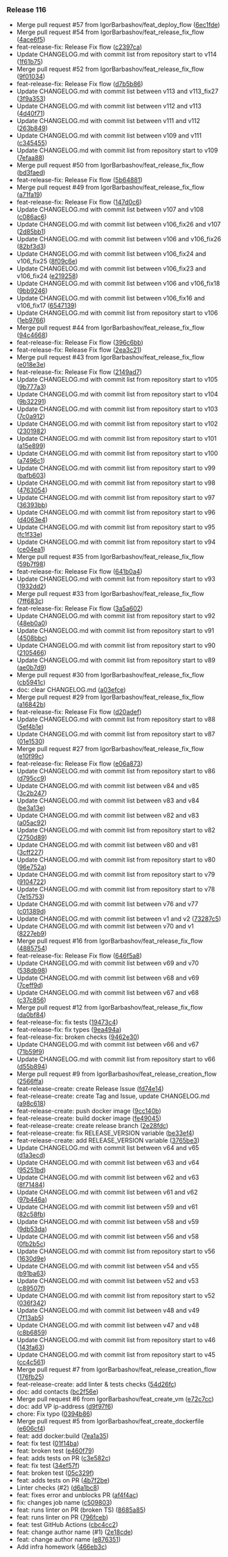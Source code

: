 ### Release 116

* Merge pull request #57 from IgorBarbashov/feat_deploy_flow ([6ec1fde](https://github.com/IgorBarbashov/shri-infra-homework/commit/6ec1fdeaf2c9f76cbf33e67bd6dd2baa6893959e))
* Merge pull request #54 from IgorBarbashov/feat_release_fix_flow ([4ace6f5](https://github.com/IgorBarbashov/shri-infra-homework/commit/4ace6f509c7fc669a50ca177b6f8c02e50a08c1c))
* feat-release-fix: Release Fix flow ([c2397ca](https://github.com/IgorBarbashov/shri-infra-homework/commit/c2397cad33865b9346849aa6fd9e6b5e303bc4fa))
* Update CHANGELOG.md with commit list from repository start to v114 ([1f61b75](https://github.com/IgorBarbashov/shri-infra-homework/commit/1f61b75770e98c4b1da93d7eb7d88a93a53a23de))
* Merge pull request #52 from IgorBarbashov/feat_release_fix_flow ([9f01034](https://github.com/IgorBarbashov/shri-infra-homework/commit/9f010341beddfa41895d361db03dbe3f2bd5a03e))
* feat-release-fix: Release Fix flow ([d7b5b86](https://github.com/IgorBarbashov/shri-infra-homework/commit/d7b5b86434ebe77e28288de3c0e1d2a02d5b0fcb))
* Update CHANGELOG.md with commit list between v113 and v113_fix27 ([3f9a353](https://github.com/IgorBarbashov/shri-infra-homework/commit/3f9a35373632d808c94e153b8c7775b1bbbbbae1))
* Update CHANGELOG.md with commit list between v112 and v113 ([4d40f71](https://github.com/IgorBarbashov/shri-infra-homework/commit/4d40f710fc9c96708fa7daacc7ea864eee084010))
* Update CHANGELOG.md with commit list between v111 and v112 ([263b849](https://github.com/IgorBarbashov/shri-infra-homework/commit/263b849c5596e8d64b9e62e284c623e1e691428d))
* Update CHANGELOG.md with commit list between v109 and v111 ([c345455](https://github.com/IgorBarbashov/shri-infra-homework/commit/c345455616f4bd8337da52cd64067e1608860b2d))
* Update CHANGELOG.md with commit list from repository start to v109 ([7efaa88](https://github.com/IgorBarbashov/shri-infra-homework/commit/7efaa888d9c9830cf63f24fa3abcd64e650d105c))
* Merge pull request #50 from IgorBarbashov/feat_release_fix_flow ([bd3faed](https://github.com/IgorBarbashov/shri-infra-homework/commit/bd3faed4520479f18f74e30bd6aea838e92244fe))
* feat-release-fix: Release Fix flow ([5b64881](https://github.com/IgorBarbashov/shri-infra-homework/commit/5b64881ecc2afd71d20936f79c6935e165fc5e08))
* Merge pull request #49 from IgorBarbashov/feat_release_fix_flow ([a71fa19](https://github.com/IgorBarbashov/shri-infra-homework/commit/a71fa19e8cf2c3d5baac5257fea7b38ba2ec2a6e))
* feat-release-fix: Release Fix flow ([147d0c6](https://github.com/IgorBarbashov/shri-infra-homework/commit/147d0c6417cc62c6873b3812869d026b1cf10318))
* Update CHANGELOG.md with commit list between v107 and v108 ([c086ac6](https://github.com/IgorBarbashov/shri-infra-homework/commit/c086ac60d24a21fd1133ce5a461e7bcfa4883fbd))
* Update CHANGELOG.md with commit list between v106_fix26 and v107 ([2d85bb1](https://github.com/IgorBarbashov/shri-infra-homework/commit/2d85bb1d38fbfcadfd6926d9e32b9d8a5c3dbe65))
* Update CHANGELOG.md with commit list between v106 and v106_fix26 ([82bf3d3](https://github.com/IgorBarbashov/shri-infra-homework/commit/82bf3d3a2bdcf2115bf9face67fee67b1a884172))
* Update CHANGELOG.md with commit list between v106_fix24 and v106_fix25 ([8f09c6e](https://github.com/IgorBarbashov/shri-infra-homework/commit/8f09c6ee6a39bce1a359c53054924a9e36cde8a1))
* Update CHANGELOG.md with commit list between v106_fix23 and v106_fix24 ([e219258](https://github.com/IgorBarbashov/shri-infra-homework/commit/e219258bbca4d7aeca48de36b89954494d4b7ac2))
* Update CHANGELOG.md with commit list between v106 and v106_fix18 ([9bb9246](https://github.com/IgorBarbashov/shri-infra-homework/commit/9bb924635cac81cca4303d9b5bd21c9c0e3088ff))
* Update CHANGELOG.md with commit list between v106_fix16 and v106_fix17 ([6547139](https://github.com/IgorBarbashov/shri-infra-homework/commit/6547139f8ae2fac05ac31c68502da4367b881776))
* Update CHANGELOG.md with commit list from repository start to v106 ([1eb9766](https://github.com/IgorBarbashov/shri-infra-homework/commit/1eb9766436ccd4cc3941509a298e32d79c3189b6))
* Merge pull request #44 from IgorBarbashov/feat_release_fix_flow ([94c4668](https://github.com/IgorBarbashov/shri-infra-homework/commit/94c4668faf3a5f5588c9b9ea62d18bebf74b3d93))
* feat-release-fix: Release Fix flow ([396c6bb](https://github.com/IgorBarbashov/shri-infra-homework/commit/396c6bb1256d19578cabfc5ad93ce4237c4c38da))
* feat-release-fix: Release Fix flow ([2ea3c21](https://github.com/IgorBarbashov/shri-infra-homework/commit/2ea3c21e99f114ab6e5abff38447d8206eeb023e))
* Merge pull request #43 from IgorBarbashov/feat_release_fix_flow ([e018e3e](https://github.com/IgorBarbashov/shri-infra-homework/commit/e018e3efe6915d7ca149b8b32778796cb6b69d4e))
* feat-release-fix: Release Fix flow ([2149ad7](https://github.com/IgorBarbashov/shri-infra-homework/commit/2149ad70704fc4879e79c9586e236614985a839b))
* Update CHANGELOG.md with commit list from repository start to v105 ([9b777a3](https://github.com/IgorBarbashov/shri-infra-homework/commit/9b777a32ccb4cc6500bf188c9d5af92c7753de55))
* Update CHANGELOG.md with commit list from repository start to v104 ([9b32291](https://github.com/IgorBarbashov/shri-infra-homework/commit/9b32291bd23b5439cedc03176a36725ea02b588b))
* Update CHANGELOG.md with commit list from repository start to v103 ([7c0a912](https://github.com/IgorBarbashov/shri-infra-homework/commit/7c0a9126c2b48be528296aefcedf36505becc172))
* Update CHANGELOG.md with commit list from repository start to v102 ([2301982](https://github.com/IgorBarbashov/shri-infra-homework/commit/23019820e7cfe64c053d3e545862581dc79d6910))
* Update CHANGELOG.md with commit list from repository start to v101 ([a15e899](https://github.com/IgorBarbashov/shri-infra-homework/commit/a15e899bfac2d623612e30fe329a2b5fe930d793))
* Update CHANGELOG.md with commit list from repository start to v100 ([a7496c1](https://github.com/IgorBarbashov/shri-infra-homework/commit/a7496c1857cc16b101a7fcf7263219dc61641889))
* Update CHANGELOG.md with commit list from repository start to v99 ([bafb603](https://github.com/IgorBarbashov/shri-infra-homework/commit/bafb60350aaf2c8f6aa08b54cab1f61fcd73de11))
* Update CHANGELOG.md with commit list from repository start to v98 ([4763054](https://github.com/IgorBarbashov/shri-infra-homework/commit/476305412dc99b337ec382a1ec972ae99d077885))
* Update CHANGELOG.md with commit list from repository start to v97 ([36393bb](https://github.com/IgorBarbashov/shri-infra-homework/commit/36393bb48af6208933cae2d891f64f8a5021cb8f))
* Update CHANGELOG.md with commit list from repository start to v96 ([d4063e4](https://github.com/IgorBarbashov/shri-infra-homework/commit/d4063e40e90d6b5a6111e7a0bdcd9f6bd7736b3a))
* Update CHANGELOG.md with commit list from repository start to v95 ([fc1f33e](https://github.com/IgorBarbashov/shri-infra-homework/commit/fc1f33e4d5a198341c52a73c4a495f497ad178aa))
* Update CHANGELOG.md with commit list from repository start to v94 ([ce04ea1](https://github.com/IgorBarbashov/shri-infra-homework/commit/ce04ea1b8ca441972d11ae8361c4b0fee4d45d50))
* Merge pull request #35 from IgorBarbashov/feat_release_fix_flow ([59b7f98](https://github.com/IgorBarbashov/shri-infra-homework/commit/59b7f98cc1679721917f73d9df917333f7c01535))
* feat-release-fix: Release Fix flow ([641b0a4](https://github.com/IgorBarbashov/shri-infra-homework/commit/641b0a41e5af754d7e9582e8934d19a1829afd99))
* Update CHANGELOG.md with commit list from repository start to v93 ([1932dd2](https://github.com/IgorBarbashov/shri-infra-homework/commit/1932dd286a141e1d754d60e2ddcd1692979cb952))
* Merge pull request #33 from IgorBarbashov/feat_release_fix_flow ([7ff683c](https://github.com/IgorBarbashov/shri-infra-homework/commit/7ff683c9c25e0b90047aa290e87d7bb315c85328))
* feat-release-fix: Release Fix flow ([3a5a602](https://github.com/IgorBarbashov/shri-infra-homework/commit/3a5a602a0d9e95dcdef1d5ecf6e9e4112b41035a))
* Update CHANGELOG.md with commit list from repository start to v92 ([48eb0a0](https://github.com/IgorBarbashov/shri-infra-homework/commit/48eb0a0af678b8e6cd12f5773dcea2e3ee6f2621))
* Update CHANGELOG.md with commit list from repository start to v91 ([4508bbc](https://github.com/IgorBarbashov/shri-infra-homework/commit/4508bbc9385634575fb3972fb447801a842633a5))
* Update CHANGELOG.md with commit list from repository start to v90 ([2105466](https://github.com/IgorBarbashov/shri-infra-homework/commit/2105466943286d725c6d9dd29e12e4339eb8dd65))
* Update CHANGELOG.md with commit list from repository start to v89 ([ae0b7d9](https://github.com/IgorBarbashov/shri-infra-homework/commit/ae0b7d9effa2da32dc0fd63a388b39aa96740725))
* Merge pull request #30 from IgorBarbashov/feat_release_fix_flow ([cb5941c](https://github.com/IgorBarbashov/shri-infra-homework/commit/cb5941c6bac9191c7f373bb883c179a73399eef2))
* doc: clear CHANGELOG.md ([a03efce](https://github.com/IgorBarbashov/shri-infra-homework/commit/a03efce8db88a7c905d66fe9a1708e5ca929ca88))
* Merge pull request #29 from IgorBarbashov/feat_release_fix_flow ([a16842b](https://github.com/IgorBarbashov/shri-infra-homework/commit/a16842b8c1c383f6dbbacf0ba050e6b4f757ff1f))
* feat-release-fix: Release Fix flow ([d20adef](https://github.com/IgorBarbashov/shri-infra-homework/commit/d20adef072039caeb7dfa57b3554672585d3194d))
* Update CHANGELOG.md with commit list from repository start to v88 ([5ef4b1e](https://github.com/IgorBarbashov/shri-infra-homework/commit/5ef4b1e575a7b1c2fe9422455acd15269aafcd55))
* Update CHANGELOG.md with commit list from repository start to v87 ([01e1530](https://github.com/IgorBarbashov/shri-infra-homework/commit/01e1530e54e869a6333befab18dfe3ffa40b0c3b))
* Merge pull request #27 from IgorBarbashov/feat_release_fix_flow ([e10f99c](https://github.com/IgorBarbashov/shri-infra-homework/commit/e10f99c0f3bfbb4790286cc66f6869cccc48b38c))
* feat-release-fix: Release Fix flow ([e06a873](https://github.com/IgorBarbashov/shri-infra-homework/commit/e06a873c8fc28132a85a4d7930ff28a4afcff59b))
* Update CHANGELOG.md with commit list from repository start to v86 ([d795cc9](https://github.com/IgorBarbashov/shri-infra-homework/commit/d795cc958b640664ca4fc6d6f46d17b916d4005e))
* Update CHANGELOG.md with commit list between v84 and v85 ([3c2b247](https://github.com/IgorBarbashov/shri-infra-homework/commit/3c2b247173c1d51350c0fa282d3a0c4bb44cf3ea))
* Update CHANGELOG.md with commit list between v83 and v84 ([be3a13e](https://github.com/IgorBarbashov/shri-infra-homework/commit/be3a13e41dfd8af5f95553f2a3b9232a032a7747))
* Update CHANGELOG.md with commit list between v82 and v83 ([a05ac92](https://github.com/IgorBarbashov/shri-infra-homework/commit/a05ac92139af63ff925bf92d9306c7b81fbc09a8))
* Update CHANGELOG.md with commit list from repository start to v82 ([2750d89](https://github.com/IgorBarbashov/shri-infra-homework/commit/2750d899568162c582633e98179d30a38e11e76d))
* Update CHANGELOG.md with commit list between v80 and v81 ([3cff227](https://github.com/IgorBarbashov/shri-infra-homework/commit/3cff227427f82865641a9f73b3767672bbd21cc8))
* Update CHANGELOG.md with commit list from repository start to v80 ([96e752a](https://github.com/IgorBarbashov/shri-infra-homework/commit/96e752a29a63869cdc14042df59f0ddfea5fce6a))
* Update CHANGELOG.md with commit list from repository start to v79 ([9104722](https://github.com/IgorBarbashov/shri-infra-homework/commit/91047227a0793d643908a46ce445b87e2a5c9161))
* Update CHANGELOG.md with commit list from repository start to v78 ([7e15753](https://github.com/IgorBarbashov/shri-infra-homework/commit/7e1575358dd062509a57e7a9847a942457e90d13))
* Update CHANGELOG.md with commit list between v76 and v77 ([c01389d](https://github.com/IgorBarbashov/shri-infra-homework/commit/c01389ddc5a027c1193ecdff67db7ecee6589bf2))
* Update CHANGELOG.md with commit list between v1 and v2 ([73287c5](https://github.com/IgorBarbashov/shri-infra-homework/commit/73287c5a89ce6dd2fc8e8f8d2f613ecb18219a59))
* Update CHANGELOG.md with commit list between v70 and v1 ([8227eb9](https://github.com/IgorBarbashov/shri-infra-homework/commit/8227eb9ddb110303a888056decb097a8641ac4df))
* Merge pull request #16 from IgorBarbashov/feat_release_fix_flow ([4885754](https://github.com/IgorBarbashov/shri-infra-homework/commit/4885754e812fa91bdb048aa450580bd81fd8894a))
* feat-release-fix: Release Fix flow ([646f5a8](https://github.com/IgorBarbashov/shri-infra-homework/commit/646f5a8cddfd90a464727371b00d4af5127673c8))
* Update CHANGELOG.md with commit list between v69 and v70 ([538db98](https://github.com/IgorBarbashov/shri-infra-homework/commit/538db982f13414eff6e8ade83f6fe1c6a33a3f47))
* Update CHANGELOG.md with commit list between v68 and v69 ([7ceff9d](https://github.com/IgorBarbashov/shri-infra-homework/commit/7ceff9d70fb11aa192aaad1affa88b9f5b0bfe12))
* Update CHANGELOG.md with commit list between v67 and v68 ([c37c856](https://github.com/IgorBarbashov/shri-infra-homework/commit/c37c85662a09a88aa61bbcd2bb630297766f5531))
* Merge pull request #12 from IgorBarbashov/feat_release_fix_flow ([da0bf84](https://github.com/IgorBarbashov/shri-infra-homework/commit/da0bf845389e8b9d1330620733053a23ef219868))
* feat-release-fix: fix tests ([19473c4](https://github.com/IgorBarbashov/shri-infra-homework/commit/19473c4f3a03df4b127831535ca8571e668a6a8d))
* feat-release-fix: fix types ([9ea494a](https://github.com/IgorBarbashov/shri-infra-homework/commit/9ea494a65560ccfa7949b7ac74daf7706fd579f1))
* feat-release-fix: broken checks ([9462e30](https://github.com/IgorBarbashov/shri-infra-homework/commit/9462e30f309656b00d05636bec454ce11ada25e5))
* Update CHANGELOG.md with commit list between v66 and v67 ([71b59f9](https://github.com/IgorBarbashov/shri-infra-homework/commit/71b59f9131061fc673fe3c71e64ff03fd952efcf))
* Update CHANGELOG.md with commit list from repository start to v66 ([d55b894](https://github.com/IgorBarbashov/shri-infra-homework/commit/d55b8941d7b6d8931524caf8cad83fea33405db9))
* Merge pull request #9 from IgorBarbashov/feat_release_creation_flow ([2566ffa](https://github.com/IgorBarbashov/shri-infra-homework/commit/2566ffa50a1e9760a6d68a4431ecbe832edd09f4))
* feat-release-create: create Release Issue ([fd74e14](https://github.com/IgorBarbashov/shri-infra-homework/commit/fd74e140ace18647ede77dda939cebb13fcc858a))
* feat-release-create: create Tag and Issue, update CHANGELOG.md ([a98c618](https://github.com/IgorBarbashov/shri-infra-homework/commit/a98c61808f9ea97b94c6407190042c72a1104ad5))
* feat-release-create: push docker image ([9cc140b](https://github.com/IgorBarbashov/shri-infra-homework/commit/9cc140b11e76443b06fd005c5dc310a324403f1f))
* feat-release-create: build docker image ([fe49045](https://github.com/IgorBarbashov/shri-infra-homework/commit/fe49045c0be727be59c891a336326854fdf214b3))
* feat-release-create: create release branch ([2e28fdc](https://github.com/IgorBarbashov/shri-infra-homework/commit/2e28fdc17377f5d608b901007bf4cf4716b83d00))
* feat-release-create: fix RELEASE_VERSION variable ([be33ef4](https://github.com/IgorBarbashov/shri-infra-homework/commit/be33ef49656b3d7af3399301df3294a96e2e7073))
* feat-release-create: add RELEASE_VERSION variable ([3765be3](https://github.com/IgorBarbashov/shri-infra-homework/commit/3765be30a557605a571cb17b80f602d29a27e512))
* Update CHANGELOG.md with commit list between v64 and v65 ([d1a3ecd](https://github.com/IgorBarbashov/shri-infra-homework/commit/d1a3ecdf473cb58337fa77ac1a3219bd7e80ce73))
* Update CHANGELOG.md with commit list between v63 and v64 ([95251bd](https://github.com/IgorBarbashov/shri-infra-homework/commit/95251bd433f5d1feab9547d466bf62877894bc4a))
* Update CHANGELOG.md with commit list between v62 and v63 ([8f71484](https://github.com/IgorBarbashov/shri-infra-homework/commit/8f7148415c0be3addb429ee40b04908ccbfb9f0b))
* Update CHANGELOG.md with commit list between v61 and v62 ([97b446a](https://github.com/IgorBarbashov/shri-infra-homework/commit/97b446a89c62e13e76dbaf5b564135af040433f8))
* Update CHANGELOG.md with commit list between v59 and v61 ([82c58fb](https://github.com/IgorBarbashov/shri-infra-homework/commit/82c58fbc3527b1d9f48c5753b20c4b4266396793))
* Update CHANGELOG.md with commit list between v58 and v59 ([9db53da](https://github.com/IgorBarbashov/shri-infra-homework/commit/9db53da4d5b1a9904e0158c8334744ba6b2a9f8b))
* Update CHANGELOG.md with commit list between v56 and v58 ([0fb2b5c](https://github.com/IgorBarbashov/shri-infra-homework/commit/0fb2b5c2d78014c8c406defdbab07c199681417f))
* Update CHANGELOG.md with commit list from repository start to v56 ([1630d9e](https://github.com/IgorBarbashov/shri-infra-homework/commit/1630d9e71575cf468570bf02ca0e5e421df902de))
* Update CHANGELOG.md with commit list between v54 and v55 ([b91ba63](https://github.com/IgorBarbashov/shri-infra-homework/commit/b91ba635124412b497921fb1c12cdfcd513a72c0))
* Update CHANGELOG.md with commit list between v52 and v53 ([c89507f](https://github.com/IgorBarbashov/shri-infra-homework/commit/c89507f82043caea28b6bf8ee939995ef217cd45))
* Update CHANGELOG.md with commit list from repository start to v52 ([036f342](https://github.com/IgorBarbashov/shri-infra-homework/commit/036f34256d99b8db79e3caf32221024df3d55f12))
* Update CHANGELOG.md with commit list between v48 and v49 ([7f13ab5](https://github.com/IgorBarbashov/shri-infra-homework/commit/7f13ab550852f82c0d50dbb0812b96f5ade0f841))
* Update CHANGELOG.md with commit list between v47 and v48 ([c8b6859](https://github.com/IgorBarbashov/shri-infra-homework/commit/c8b68596929d72c6707801f960efa92970394268))
* Update CHANGELOG.md with commit list from repository start to v46 ([143fa63](https://github.com/IgorBarbashov/shri-infra-homework/commit/143fa630f9d65fff068bc3f4ab5ffe25ae2419e1))
* Update CHANGELOG.md with commit list from repository start to v45 ([cc4c561](https://github.com/IgorBarbashov/shri-infra-homework/commit/cc4c561faf203d21c1fd8e05b5303c59c141d6c8))
* Merge pull request #7 from IgorBarbashov/feat_release_creation_flow ([176fb25](https://github.com/IgorBarbashov/shri-infra-homework/commit/176fb25b96a99a51ee5fb625480469fce68ae9fb))
* feat-release-create: add linter & tests checks ([54d26fc](https://github.com/IgorBarbashov/shri-infra-homework/commit/54d26fc7f4fbd6ef214046d4a3ca3049613ac31c))
* doc: add contacts ([bc2f56e](https://github.com/IgorBarbashov/shri-infra-homework/commit/bc2f56e9223a7907dc8c06a7468067d70deaa39e))
* Merge pull request #6 from IgorBarbashov/feat_create_vm ([e72c7cc](https://github.com/IgorBarbashov/shri-infra-homework/commit/e72c7ccd830f9bf3d7cf0697a2bc9297b5c1f8cd))
* doc: add VP ip-address ([d9f97f6](https://github.com/IgorBarbashov/shri-infra-homework/commit/d9f97f6356e7c9fc07bdf2719c6315f9eae55dfa))
* chore: Fix typo ([0394b86](https://github.com/IgorBarbashov/shri-infra-homework/commit/0394b866a12ee404dd023969ac7fa1af69e8621f))
* Merge pull request #5 from IgorBarbashov/feat_create_dockerfile ([e606cf4](https://github.com/IgorBarbashov/shri-infra-homework/commit/e606cf44926e23e2ef99852fada951a48908a108))
* feat: add docker:build ([7ea1a35](https://github.com/IgorBarbashov/shri-infra-homework/commit/7ea1a35d1aa00471992d2edad4dd8128f0383162))
* feat: fix test ([01f14ba](https://github.com/IgorBarbashov/shri-infra-homework/commit/01f14ba789dd6910c7e58d07b3ca4860e0c81deb))
* feat: broken test ([e460f79](https://github.com/IgorBarbashov/shri-infra-homework/commit/e460f79d73148c00d152a7167d8065c2bbe23390))
* feat: adds tests on PR ([c3e582c](https://github.com/IgorBarbashov/shri-infra-homework/commit/c3e582cecb79e4bc1415d1c59110e7abb8065c30))
* feat: fix test ([34ef57f](https://github.com/IgorBarbashov/shri-infra-homework/commit/34ef57fb6fb0a0a5c0ba3bd1fc443754c313d3b9))
* feat: broken test ([05c329f](https://github.com/IgorBarbashov/shri-infra-homework/commit/05c329fe5ce0880b3ab1676308bd82e6da07ff57))
* feat: adds tests on PR ([4b7f2be](https://github.com/IgorBarbashov/shri-infra-homework/commit/4b7f2becde019360489653abfa0b8f2e685e1698))
* Linter checks (#2) ([d6a1bc8](https://github.com/IgorBarbashov/shri-infra-homework/commit/d6a1bc86dac36ba53988356353c778e8ae11e921))
* feat: fixes error and unblocks PR ([af4f4ac](https://github.com/IgorBarbashov/shri-infra-homework/commit/af4f4ac916b6a69420ba8ab49b9f3db418e8bebf))
* fix: changes job name ([c509803](https://github.com/IgorBarbashov/shri-infra-homework/commit/c5098039ff3d0c568b8f82e4ffff6baf6dff5a23))
* feat: runs linter on PR (broken TS) ([8685a85](https://github.com/IgorBarbashov/shri-infra-homework/commit/8685a85a43a97e175e2aebfcfa79daf3195072bc))
* feat: runs linter on PR ([796fceb](https://github.com/IgorBarbashov/shri-infra-homework/commit/796fceb2df4bc137ecd6a612de02262877c43c99))
* feat: test GitHub Actions ([cbc4cc2](https://github.com/IgorBarbashov/shri-infra-homework/commit/cbc4cc206dfd5ec0682590dbf19ad5fc4240d613))
* feat: change author name (#1) ([2e18cde](https://github.com/IgorBarbashov/shri-infra-homework/commit/2e18cdea2553506f9282191904dac8a99f6e75bd))
* feat: change author name ([e876351](https://github.com/IgorBarbashov/shri-infra-homework/commit/e876351a85a79653fe728df04a07283f4bf7c5fd))
* Add infra homework ([466eb3c](https://github.com/IgorBarbashov/shri-infra-homework/commit/466eb3ce92dfd5033140f4be37653f7e58bf07cc))


